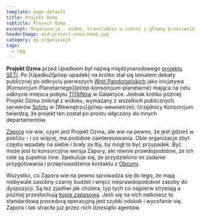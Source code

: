 ```yaml
---
template: page-default
title: Projekt Ozma
subtitle: Project Ozma
excerpt: Organizacja - widmo, transludzie w czerni i główny przeciwnik Zapory
headerImage: mid-project-ozma-head.jpg
category: ep-organizacje
tags:
  - rpg
---
```

**Projekt Ozma** przed Upadkiem był nazwą międzynarodowego [projektu SETI](https://pl.wikipedia.org/Instytut_SETI). Po [Upadku]{pl/ep-upadek} na krótko stał się tematem debaty publicznej po odkryciu pierwszych [Wrót Pandoriańskich](#) jako inicjatywa [Konsorcjum Planetarnego]{pl/ep-konsorcjum-planetarne} mająca na celu odkrycie miejsca pobytu [TITANów](TITAN%C3%B3w) w Galaktyce. Jednak krótko później Projekt Ozma zniknął z widoku, wymazany z wszelkich publicznych serwerów [Splotu]((./Encyklopedia/Splot.md)) w [Wewnętrzu]{pl/ep-wewnetrze}. Urzędnicy Konsorcjum twierdzą, że projekt ten został po prostu włączony do innych departamentów.

[Zapora](Zapora.md "Konspiracja zwalczająca zagrożenia egzystencjalne - takie, które mogą zagrozić istnieniu gatunku ludzkiego") nie wie, czym jest Projekt Ozma, ale wie na pewno, że jest gdzieś w pobliżu - i co więcej, ma podobne zainteresowania. Obie organizacje zbyt często wpadały na siebie i brały za łby, by mógł to być przypadek. Być może jest to konsorcyjna wersja Zapory, ale równie prawdopodobne, że ich cele są zupełnie inne. Spekuluje się, że przydzielono im zadanie przygotowania i przeprowadzenia kontaktu z [Obcymi](Obcy).

Wszystko, co Zapora wie na pewno sprowadza się do tego, że mają niebywale zasobny czarny budżet i wręcz nieprawdopodobne zasoby do dyspozycji. Są też zjadliwi jak cholera, typ tych co najpierw strzelają a później przesłuchują [kopię zapasową](#). Jeśli się na nich natkniesz to standardową procedurą operacyjną jest szybki odskok i wycofanie się. Zapora i tak straciła już przez nich dziesiątki agentów.
